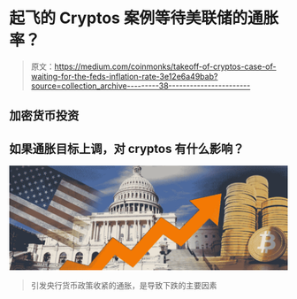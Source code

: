 # 起飞的 Cryptos 案例等待美联储的通胀率？

> 原文：<https://medium.com/coinmonks/takeoff-of-cryptos-case-of-waiting-for-the-feds-inflation-rate-3e12e6a49bab?source=collection_archive---------38----------------------->

## 加密货币投资

## 如果通胀目标上调，对 cryptos 有什么影响？

![](img/e93eb317faccf6c2ad90a1c5eca30848.png)

> 引发央行货币政策收紧的通胀，是导致下跌的主要因素